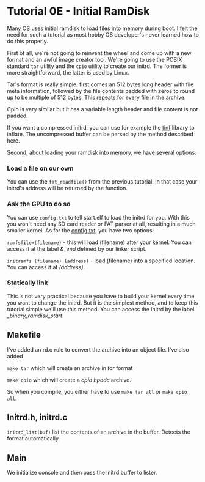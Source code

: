 Tutorial 0E - Initial RamDisk
=============================

Many OS uses initial ramdisk to load files into memory during boot. I felt the need for such
a tutorial as most hobby OS developer's never learned how to do this properly.

First of all, we're not going to reinvent the wheel and come up with a new format and an awful
image creator tool. We're going to use the POSIX standard `tar` utility and the `cpio` utility
to create our initrd. The former is more straightforward, the latter is used by Linux.

Tar's format is really simple, first comes an 512 bytes long header with file meta information, followed by the
file contents padded with zeros to round up to be multiple of 512 bytes. This repeats for every file in the archive.

Cpio is very similar but it has a variable length header and file content is not padded.

If you want a compressed initrd, you can use for example the [tinf](https://bitbucket.org/jibsen/tinf) library to
inflate. The uncompressed buffer can be parsed by the method described here.

Second, about loading your ramdisk into memory, we have several options:

### Load a file on our own
You can use the `fat_readfile()` from the previous tutorial. In that case your initrd's address
will be returned by the function.

### Ask the GPU to do so
You can use `config.txt` to tell start.elf to load the initrd for you. With this you won't need
any SD card reader or FAT parser at all, resulting in a much smaller kernel. As for the
[config.txt](https://www.raspberrypi.org/documentation/configuration/config-txt/boot.md),
you have two options:

`ramfsfile=(filename)` - this will load (filename) after your kernel. You can access it at the label
*&_end* defined by our linker script.

`initramfs (filename) (address)` - load (filename) into a specified location. You can access it at *(address)*.

### Statically link
This is not very practical because you have to build your kernel every time you want to change the initrd. But
it is the simplest method, and to keep this tutorial simple we'll use this method. You can access the initrd by
the label *_binary_ramdisk_start*.

Makefile
--------
I've added an rd.o rule to convert the archive into an object file. I've also added

`make tar` which will create an archive in *tar* format

`make cpio` which will create a *cpio hpodc* archive.

So when you compile, you either have to use `make tar all` or `make cpio all`.

Initrd.h, initrd.c
------------------

`initrd_list(buf)` list the contents of an archive in the buffer. Detects the format automatically.

Main
----

We initialize console and then pass the initrd buffer to lister.

